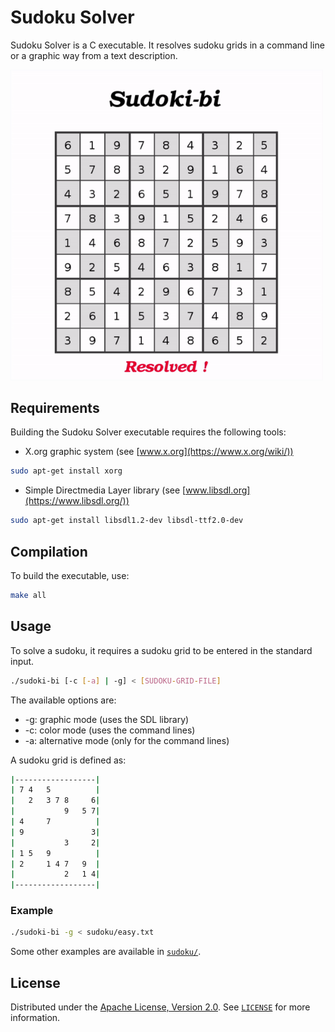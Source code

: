 # Sudoku Solver

Sudoku Solver is a C executable. It resolves sudoku grids in a command line or a graphic way from a text description.

<img src="imgs/preview.gif" width="500" title="Sudoku Solver preview">

## Requirements

Building the Sudoku Solver executable requires the following tools:
- X.org graphic system (see [www.x.org](https://www.x.org/wiki/))
```bash
sudo apt-get install xorg
```
- Simple Directmedia Layer library (see [www.libsdl.org](https://www.libsdl.org/))
```bash
sudo apt-get install libsdl1.2-dev libsdl-ttf2.0-dev
```

## Compilation

To build the executable, use:

```bash
make all
```

## Usage

To solve a sudoku, it requires a sudoku grid to be entered in the standard input.
```bash
./sudoki-bi [-c [-a] | -g] < [SUDOKU-GRID-FILE] 
```

The available options are:
- -g: graphic mode (uses the SDL library)
- -c: color mode (uses the command lines)
- -a: alternative mode (only for the command lines)

A sudoku grid is defined as:
```bash
|------------------|
| 7 4   5          |
|   2   3 7 8     6|
|           9   5 7|
| 4     7          |
| 9               3|
|           3     2|
| 1 5   9          |
| 2     1 4 7   9  |
|           2   1 4|
|------------------|
```

### Example

```bash
./sudoki-bi -g < sudoku/easy.txt
```

Some other examples are available in [`sudoku/`](sudoku/).

## License

Distributed under the [Apache License, Version 2.0](http://www.apache.org/licenses/). See [`LICENSE`](LICENSE) for more information.
